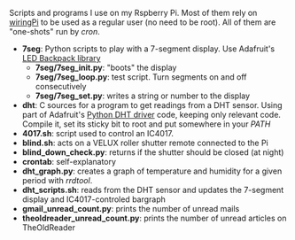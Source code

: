 Scripts and programs I use on my Rspberry Pi.
Most of them rely on [wiringPi](http://wiringpi.com) to be used as a regular
user (no need to be root). All of them are "one-shots" run by *cron*.

- **7seg**: Python scripts to play with a 7-segment display. Use Adafruit's
  [LED Backpack library](https://github.com/adafruit/Adafruit_Python_LED_Backpack)
  - **7seg/7seg_init.py**: "boots" the display
  - **7seg/7seg_loop.py**: test script. Turn segments on and off consecutively
  - **7seg/7seg_set.py**: writes a string or number to the display
- **dht**: C sources for a program to get readings from a DHT sensor. Using
  part of Adafruit's [Python DHT driver](https://github.com/adafruit/Adafruit_Python_DHT)
  code, keeping only relevant code.
  Compile it, set its sticky bit to root and put somewhere in your *PATH*
- **4017.sh**: script used to control an IC4017.
- **blind.sh**: acts on a VELUX roller shutter remote connected to the Pi
- **blind_down_check.py**: returns if the shutter should be closed (at night)
- **crontab**: self-explanatory
- **dht_graph.py**: creates a graph of temperature and humidity for a given
  period with *rrdtool*.
- **dht_scripts.sh**: reads from the DHT sensor and updates the 7-segment
  display and IC4017-controled bargraph
- **gmail_unread_count.py**: prints the number of unread mails
- **theoldreader_unread_count.py**: prints the number of unread articles on TheOldReader

